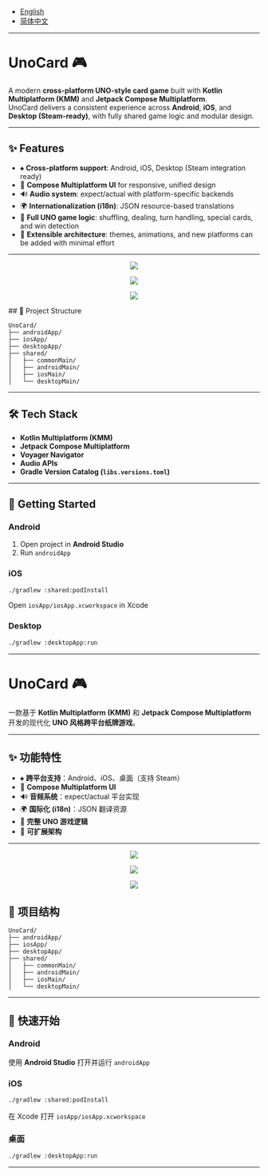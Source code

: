 <a id="top"></a>

* [English](#enu)
* [简体中文](#chs)
***

<a id="enu"></a>

# UnoCard 🎮

A modern **cross-platform UNO-style card game** built with **Kotlin Multiplatform (KMM)** and **Jetpack Compose Multiplatform**.  
UnoCard delivers a consistent experience across **Android**, **iOS**, and **Desktop (Steam-ready)**, with fully shared game logic and modular design.

---

## ✨ Features
- ♠️ **Cross-platform support**: Android, iOS, Desktop (Steam integration ready)
- 🎨 **Compose Multiplatform UI** for responsive, unified design
- 🔊 **Audio system**: expect/actual with platform-specific backends
- 🌍 **Internationalization (i18n)**: JSON resource-based translations
- 🎲 **Full UNO game logic**: shuffling, dealing, turn handling, special cards, and win detection
- 🚀 **Extensible architecture**: themes, animations, and new platforms can be added with minimal effort
   
---
<p align="center">
<img src="https://raw.githubusercontent.com/xinggen-guo/UnoCard/main/images/image.png" />
</p>
<p align="center">
<img src="https://raw.githubusercontent.com/xinggen-guo/UnoCard/main/images/screenshot1.jpg"/>
</p>
<p align="center">
<img src="https://raw.githubusercontent.com/xinggen-guo/UnoCard/main/images/screenshot2.jpg"/>
</p>
## 📂 Project Structure

```
UnoCard/
├── androidApp/
├── iosApp/
├── desktopApp/
├── shared/
│   ├── commonMain/
│   ├── androidMain/
│   ├── iosMain/
│   └── desktopMain/
```

---

## 🛠️ Tech Stack
- **Kotlin Multiplatform (KMM)**
- **Jetpack Compose Multiplatform**
- **Voyager Navigator**
- **Audio APIs**
- **Gradle Version Catalog (`libs.versions.toml`)**

---

## 🚀 Getting Started
### Android
1. Open project in **Android Studio**
2. Run `androidApp`

### iOS
```bash
./gradlew :shared:podInstall
```
Open `iosApp/iosApp.xcworkspace` in Xcode

### Desktop
```bash
./gradlew :desktopApp:run
```

---

<a id="chs"></a>

# UnoCard 🎮

一款基于 **Kotlin Multiplatform (KMM)** 和 **Jetpack Compose Multiplatform** 开发的现代化 **UNO 风格跨平台纸牌游戏**。

---

## ✨ 功能特性
- ♠️ **跨平台支持**：Android、iOS、桌面（支持 Steam）
- 🎨 **Compose Multiplatform UI**
- 🔊 **音频系统**：expect/actual 平台实现
- 🌍 **国际化 (i18n)**：JSON 翻译资源
- 🎲 **完整 UNO 游戏逻辑**
- 🚀 **可扩展架构**

---

<p align="center">
<img src="https://raw.githubusercontent.com/xinggen-guo/UnoCard/main/images/image.png" />
</p>
<p align="center">
<img src="https://raw.githubusercontent.com/xinggen-guo/UnoCard/main/images/screenshot1.jpg"/>
</p>
<p align="center">
<img src="https://raw.githubusercontent.com/xinggen-guo/UnoCard/main/images/screenshot2.jpg"/>
</p>

## 📂 项目结构

```
UnoCard/
├── androidApp/
├── iosApp/
├── desktopApp/
├── shared/
│   ├── commonMain/
│   ├── androidMain/
│   ├── iosMain/
│   └── desktopMain/
```

---

## 🚀 快速开始
### Android
使用 **Android Studio** 打开并运行 `androidApp`

### iOS
```bash
./gradlew :shared:podInstall
```
在 Xcode 打开 `iosApp/iosApp.xcworkspace`

### 桌面
```bash
./gradlew :desktopApp:run
```

---
